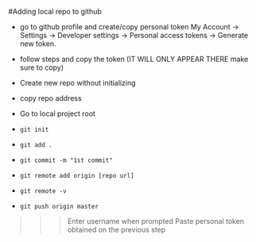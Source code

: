 #Adding local repo to github

* go to github profile and create/copy personal token My Account → Settings → Developer settings → Personal access tokens → Generate new token.
* follow steps and copy the token (IT WILL ONLY APPEAR THERE make sure to copy)

* Create new repo without initializing
* copy repo address
* Go to local project root
* `git init`
* `git add .`
* `git commit -m "1st commit"`
* `git remote add origin [repo url]`
* `git remote -v`
* `git push origin master`

>>> Enter username when prompted
>>> Paste personal token obtained on the previous step
